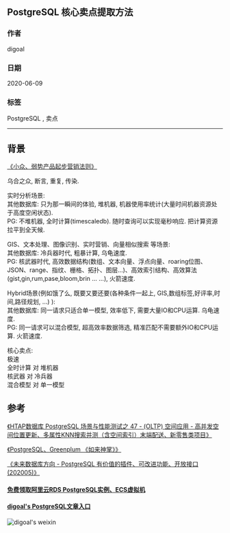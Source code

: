 ## PostgreSQL 核心卖点提取方法  
  
### 作者  
digoal  
  
### 日期  
2020-06-09  
  
### 标签  
PostgreSQL , 卖点   
  
----  
  
## 背景  
[《小众、弱势产品起步营销法则》](../197001/20200523_02.md)    
  
乌合之众, 断言, 重复, 传染.   
  
实时分析场景:   
其他数据库: 只为那一瞬间的体验, 堆机器, 机器使用率统计(大量时间机器资源处于高度空闲状态).   
PG: 不堆机器, 全时计算(timescaledb). 随时查询可以实现毫秒响应. 把计算资源拉平到全天候.   
  
GIS、文本处理、图像识别、实时营销、向量相似搜索 等场景:   
其他数据库: 冷兵器时代, 粗暴计算, 乌龟速度.   
PG: 核武器时代, 高效数据结构(数组、文本向量、浮点向量、roaring位图、JSON、range、指纹、栅格、拓扑、图层...)、高效索引结构、高效算法(gist,gin,rum,pase,bloom,brin ... ...), 火箭速度.   
  
Hybrid场景(例如饿了么, 既要又要还要(各种条件一起上, GIS,数组标签,好评率,时间,路径规划, ...)  ):   
其他数据库: 同一请求只适合单一模型, 效率低下, 需要大量IO和CPU运算. 乌龟速度.  
PG: 同一请求可以混合模型, 超高效率数据筛选, 精准匹配不需要额外IO和CPU运算. 火箭速度.   
  
核心卖点:   
极速   
全时计算 对 堆机器   
核武器 对 冷兵器   
混合模型 对 单一模型   
  
## 参考  
[《HTAP数据库 PostgreSQL 场景与性能测试之 47 - (OLTP) 空间应用 - 高并发空间位置更新、多属性KNN搜索并测（含空间索引）末端配送、新零售类项目》](../201711/20171107_48.md)    
    
[《PostgreSQL、Greenplum 《如来神掌》》](../201706/20170601_02.md)      
  
[《未来数据库方向 - PostgreSQL 有价值的插件、可改进功能、开放接口 (202005)》](../202005/20200527_06.md)   

  
#### [免费领取阿里云RDS PostgreSQL实例、ECS虚拟机](https://www.aliyun.com/database/postgresqlactivity "57258f76c37864c6e6d23383d05714ea")
  
  
#### [digoal's PostgreSQL文章入口](https://github.com/digoal/blog/blob/master/README.md "22709685feb7cab07d30f30387f0a9ae")
  
  
![digoal's weixin](../pic/digoal_weixin.jpg "f7ad92eeba24523fd47a6e1a0e691b59")
  
